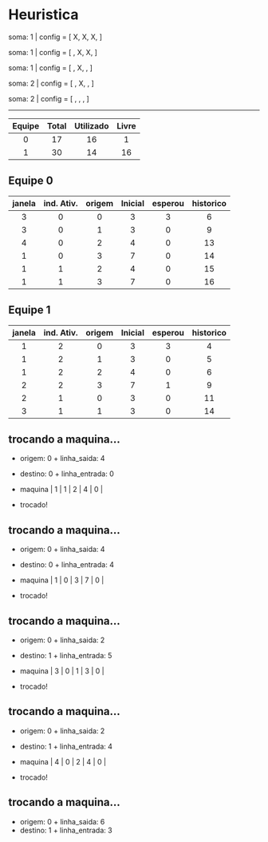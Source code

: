 # Heuristica

soma: 1 | config = [ X, X, X, ]

soma: 1 | config = [  , X, X, ]

soma: 1 | config = [  , X,  , ]

soma: 2 | config = [  , X,  , ]

soma: 2 | config = [  ,  ,  , ]



--------

Equipe | Total | Utilizado | Livre |
| :-: | :-: | :-: | :-: |
| 0 | 17 | 16 | 1
| 1 | 30 | 14 | 16

## Equipe 0
| janela | ind. Ativ. | origem | Inicial | esperou | historico |
| :-: | :-: | :-: | :-: | :-: | :-: |
| 3 | 0 | 0 | 3 | 3 | 6|
| 3 | 0 | 1 | 3 | 0 | 9|
| 4 | 0 | 2 | 4 | 0 | 13|
| 1 | 0 | 3 | 7 | 0 | 14|
| 1 | 1 | 2 | 4 | 0 | 15|
| 1 | 1 | 3 | 7 | 0 | 16|


## Equipe 1
| janela | ind. Ativ. | origem | Inicial | esperou | historico |
| :-: | :-: | :-: | :-: | :-: | :-: |
| 1 | 2 | 0 | 3 | 3 | 4|
| 1 | 2 | 1 | 3 | 0 | 5|
| 1 | 2 | 2 | 4 | 0 | 6|
| 2 | 2 | 3 | 7 | 1 | 9|
| 2 | 1 | 0 | 3 | 0 | 11|
| 3 | 1 | 1 | 3 | 0 | 14|


## trocando a maquina...


- origem: 0 + linha_saida: 4
- destino: 0 + linha_entrada: 0

- maquina | 1 | 1 | 2 | 4 | 0 |
- trocado!


## trocando a maquina...


- origem: 0 + linha_saida: 4
- destino: 0 + linha_entrada: 4

- maquina | 1 | 0 | 3 | 7 | 0 |
- trocado!


## trocando a maquina...


- origem: 0 + linha_saida: 2
- destino: 1 + linha_entrada: 5

- maquina | 3 | 0 | 1 | 3 | 0 |
- trocado!


## trocando a maquina...


- origem: 0 + linha_saida: 2
- destino: 1 + linha_entrada: 4

- maquina | 4 | 0 | 2 | 4 | 0 |
- trocado!


## trocando a maquina...


- origem: 0 + linha_saida: 6
- destino: 1 + linha_entrada: 3

